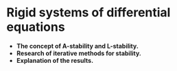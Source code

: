 # Rigid systems of differential equations
* **The concept of A-stability and L-stability.**
* **Research of iterative methods for stability.**
* **Explanation of the results.**
